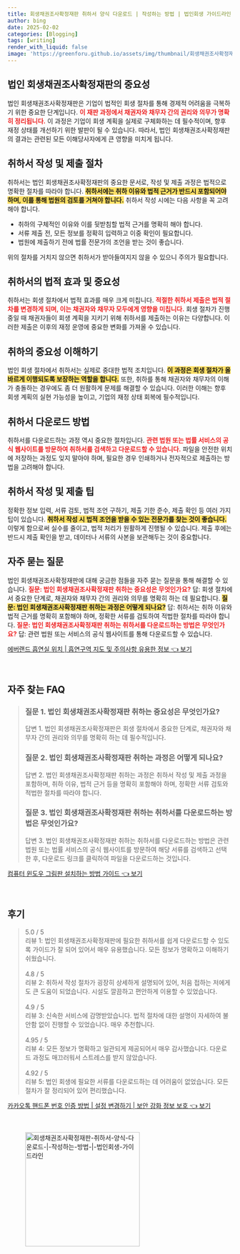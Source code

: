 ```yaml
---
title: 회생채권조사확정재판 취하서 양식 다운로드 | 작성하는 방법 | 법인회생 가이드라인
author: bing
date: 2025-02-02
categories: [Blogging]
tags: [writing]
render_with_liquid: false
image: 'https://greenforu.github.io/assets/img/thumbnail/회생채권조사확정재판-취하서-양식-다운로드-|-작성하는-방법-|-법인회생-가이드라인.webp'
---
```



<h2 id='법인-회생채권조사확정재판의-중요성'>법인 회생채권조사확정재판의 중요성</h2>

<p>법인 회생채권조사확정재판은 기업이 법적인 회생 절차를 통해 경제적 어려움을 극복하기 위한 중요한 단계입니다. <b><span style="color: #ee2323;">이 재판 과정에서 채권자와 채무자 간의 권리와 의무가 명확히 정리됩니다.</span></b> 이 과정은 기업이 회생 계획을 실제로 구체화하는 데 필수적이며, 향후 재정 상태를 개선하기 위한 발판이 될 수 있습니다. 따라서, 법인 회생채권조사확정재판의 결과는 관련된 모든 이해당사자에게 큰 영향을 미치게 됩니다.</p>

<h2 id='취하서-작성-및-제출-절차'>취하서 작성 및 제출 절차</h2>

<p>취하서는 법인 회생채권조사확정재판의 중요한 문서로, 작성 및 제출 과정은 법적으로 명확한 절차를 따라야 합니다. <b><span style="background-color: #ffe066;">취하서에는 취하 이유와 법적 근거가 반드시 포함되어야 하며, 이를 통해 법원의 검토를 거쳐야 합니다.</span></b> 취하서 작성 시에는 다음 사항을 꼭 고려해야 합니다.</p>

<ul>
    <li>취하의 구체적인 이유와 이를 뒷받침할 법적 근거를 명확히 해야 합니다.</li>
    <li>서류 제출 전, 모든 정보를 정확히 입력하고 이중 확인이 필요합니다.</li>
    <li>법원에 제출하기 전에 법률 전문가의 조언을 받는 것이 좋습니다.</li>
</ul>

<p>위의 절차를 거치지 않으면 취하서가 받아들여지지 않을 수 있으니 주의가 필요합니다.</p>

<h2 id='취하서의-법적-효과-및-중요성'>취하서의 법적 효과 및 중요성</h2>

<p>취하서는 회생 절차에서 법적 효과를 매우 크게 미칩니다. <b><span style="color: #ee2323;">적절한 취하서 제출은 법적 절차를 변경하게 되며, 이는 채권자와 채무자 모두에게 영향을 미칩니다.</span></b> 회생 절차가 진행 중일 때 채권자들이 회생 계획을 지키기 위해 취하서를 제출하는 이유는 다양합니다. 이러한 제출은 이후의 재정 운영에 중요한 변화를 가져올 수 있습니다.</p>

<h2 id='취하의-중요성-이해하기'>취하의 중요성 이해하기</h2>

<p>법인 회생 절차에서 취하서는 실제로 중대한 법적 조치입니다. <b><span style="background-color: #ffe066;">이 과정은 회생 절차가 올바르게 이행되도록 보장하는 역할을 합니다.</span></b> 또한, 취하를 통해 채권자와 채무자의 이해가 충돌하는 경우에도 좀 더 원활하게 문제를 해결할 수 있습니다. 이러한 이해는 향후 회생 계획의 실현 가능성을 높이고, 기업의 재정 상태 회복에 필수적입니다.</p>

<h2 id='취하서-다운로드-방법'>취하서 다운로드 방법</h2>

<p>취하서를 다운로드하는 과정 역시 중요한 절차입니다. <b><span style="color: #ee2323;">관련 법원 또는 법률 서비스의 공식 웹사이트를 방문하여 취하서를 검색하고 다운로드할 수 있습니다.</span></b> 파일을 안전한 위치에 저장하는 과정도 잊지 말아야 하며, 필요한 경우 인쇄하거나 전자적으로 제출하는 방법을 고려해야 합니다.</p>

<h2 id='취하서-작성-및-제출-팁'>취하서 작성 및 제출 팁</h2>

<p>정확한 정보 입력, 서류 검토, 법적 조언 구하기, 제출 기한 준수, 제출 확인 등 여러 가지 팁이 있습니다. <b><span style="background-color: #ffe066;">취하서 작성 시 법적 조언을 받을 수 있는 전문가를 찾는 것이 좋습니다.</span></b> 이렇게 함으로써 실수를 줄이고, 법적 처리가 원활하게 진행될 수 있습니다. 제출 후에는 반드시 제출 확인을 받고, 데이터나 서류의 사본을 보관해두는 것이 중요합니다.</p>

<h2 id='자주-묻는-질문'>자주 묻는 질문</h2>

<p>법인 회생채권조사확정재판에 대해 궁금한 점들을 자주 묻는 질문을 통해 해결할 수 있습니다. <b><span style="color: #ee2323;">질문: 법인 회생채권조사확정재판 취하는 중요성은 무엇인가요?</span></b> 답: 회생 절차에서 중요한 단계로, 채권자와 채무자 간의 권리와 의무를 명확히 하는 데 필요합니다. <b><span style="background-color: #ffe066;">질문: 법인 회생채권조사확정재판 취하는 과정은 어떻게 되나요?</span></b> 답: 취하서는 취하 이유와 법적 근거를 명확히 포함해야 하며, 정확한 서류를 검토하여 적법한 절차를 따라야 합니다. <b><span style="color: #ee2323;">질문: 법인 회생채권조사확정재판 취하는 취하서를 다운로드하는 방법은 무엇인가요?</span></b> 답: 관련 법원 또는 서비스의 공식 웹사이트를 통해 다운로드할 수 있습니다.</p>


<p><a class="click-button" title="에버랜드 흡연실 위치 | 흡연구역 지도 및 주의사항 유용한 정보" href="https://greenforu.github.io/posts/%EC%97%90%EB%B2%84%EB%9E%9C%EB%93%9C-%ED%9D%A1%EC%97%B0%EC%8B%A4-%EC%9C%84%EC%B9%98-%ED%9D%A1%EC%97%B0%EA%B5%AC%EC%97%AD-%EC%A7%80%EB%8F%84-%EB%B0%8F-%EC%A3%BC%EC%9D%98%EC%82%AC%ED%95%AD-%EC%9C%A0%EC%9A%A9%ED%95%9C-%EC%A0%95%EB%B3%B4/" rel="dofollow">에버랜드 흡연실 위치 | 흡연구역 지도 및 주의사항 유용한 정보 👈 보기</a></p><br>
<h2 id='자주_찾는_FAQ'>자주 찾는 FAQ</h2>
<div itemscope="" itemtype="https://schema.org/FAQPage"> 
<blockquote> 
<div itemscope="" itemprop="mainEntity" itemtype="https://schema.org/Question"> 
<h3 itemprop="name">질문 1. 법인 회생채권조사확정재판 취하는 중요성은 무엇인가요?</h3> 
<div itemscope="" itemprop="acceptedAnswer" itemtype="https://schema.org/Answer"> 
<span itemprop="text"> 
<p>답변 1. 법인 회생채권조사확정재판은 회생 절차에서 중요한 단계로, 채권자와 채무자 간의 권리와 의무를 명확히 하는 데 필수적입니다.</p> 
</span> 
</div> 
</div> 

<div itemscope="" itemprop="mainEntity" itemtype="https://schema.org/Question"> 
<h3 itemprop="name">질문 2. 법인 회생채권조사확정재판 취하는 과정은 어떻게 되나요?</h3> 
<div itemscope="" itemprop="acceptedAnswer" itemtype="https://schema.org/Answer"> 
<span itemprop="text"> 
<p>답변 2. 법인 회생채권조사확정재판 취하는 과정은 취하서 작성 및 제출 과정을 포함하며, 취하 이유, 법적 근거 등을 명확히 포함해야 하며, 정확한 서류 검토와 적법한 절차를 따라야 합니다.</p> 
</span> 
</div> 
</div> 

<div itemscope="" itemprop="mainEntity" itemtype="https://schema.org/Question"> 
<h3 itemprop="name">질문 3. 법인 회생채권조사확정재판 취하는 취하서를 다운로드하는 방법은 무엇인가요?</h3> 
<div itemscope="" itemprop="acceptedAnswer" itemtype="https://schema.org/Answer"> 
<span itemprop="text"> 
<p>답변 3. 법인 회생채권조사확정재판 취하는 취하서를 다운로드하는 방법은 관련 법원 또는 법률 서비스의 공식 웹사이트를 방문하여 해당 서류를 검색하고 선택한 후, 다운로드 링크를 클릭하여 파일을 다운로드하는 것입니다.</p> 
</span> 
</div> 
</div> 
</blockquote> 
</div>
<p><a class="click-button" title="컴퓨터 윈도우 그림판 설치하는 방법 가이드" href="https://greenforu.github.io/posts/%EC%BB%B4%ED%93%A8%ED%84%B0-%EC%9C%88%EB%8F%84%EC%9A%B0-%EA%B7%B8%EB%A6%BC%ED%8C%90-%EC%84%A4%EC%B9%98%ED%95%98%EB%8A%94-%EB%B0%A9%EB%B2%95-%EA%B0%80%EC%9D%B4%EB%93%9C/" rel="dofollow">컴퓨터 윈도우 그림판 설치하는 방법 가이드 👈 보기</a></p><br>
<h2 id='후기'>후기</h2>
<div itemscope itemtype="https://schema.org/Product">
  <blockquote>
  <div itemprop="review" itemscope itemtype="https://schema.org/Review">
      <div itemprop="reviewRating" itemscope itemtype="https://schema.org/Rating"> <span itemprop="ratingValue">5.0</span> / <span itemprop="bestRating">5</span> </div>
      <span itemprop="reviewBody">리뷰 1: 법인 회생채권조사확정재판에 필요한 취하서를 쉽게 다운로드할 수 있도록 가이드가 잘 되어 있어서 매우 유용했습니다. 모든 정보가 명확하고 이해하기 쉬웠습니다.</span>
  </div>
  <br>
  <div itemprop="review" itemscope itemtype="https://schema.org/Review">
      <div itemprop="reviewRating" itemscope itemtype="https://schema.org/Rating"> <span itemprop="ratingValue">4.8</span> / <span itemprop="bestRating">5</span> </div>
      <span itemprop="reviewBody">리뷰 2: 취하서 작성 절차가 굉장히 상세하게 설명되어 있어, 처음 접하는 저에게도 큰 도움이 되었습니다. 시설도 깔끔하고 편안하게 이용할 수 있었습니다.</span>
  </div>
  <br>
  <div itemprop="review" itemscope itemtype="https://schema.org/Review">
      <div itemprop="reviewRating" itemscope itemtype="https://schema.org/Rating"> <span itemprop="ratingValue">4.9</span> / <span itemprop="bestRating">5</span> </div>
      <span itemprop="reviewBody">리뷰 3: 신속한 서비스에 감명받았습니다. 법적 절차에 대한 설명이 자세하여 불안함 없이 진행할 수 있었습니다. 매우 추천합니다.</span>
  </div>
  <br>
  <div itemprop="review" itemscope itemtype="https://schema.org/Review">
      <div itemprop="reviewRating" itemscope itemtype="https://schema.org/Rating"> <span itemprop="ratingValue">4.95</span> / <span itemprop="bestRating">5</span> </div>
      <span itemprop="reviewBody">리뷰 4: 모든 정보가 명확하고 일관되게 제공되어서 매우 감사했습니다. 다운로드 과정도 매끄러워서 스트레스를 받지 않았습니다.</span>
  </div>
  <br>
  <div itemprop="review" itemscope itemtype="https://schema.org/Review">
      <div itemprop="reviewRating" itemscope itemtype="https://schema.org/Rating"> <span itemprop="ratingValue">4.92</span> / <span itemprop="bestRating">5</span> </div>
      <span itemprop="reviewBody">리뷰 5: 법인 회생에 필요한 서류를 다운로드하는 데 어려움이 없었습니다. 모든 절차가 잘 정리되어 있어 편리했습니다.</span>
  </div>
  </blockquote>
</div>
<p><a class="click-button" title="카카오톡 핸드폰 번호 인증 방법 | 설정 변경하기 | 보안 강화 정보 보호" href="https://greenforu.github.io/posts/%EC%B9%B4%EC%B9%B4%EC%98%A4%ED%86%A1-%ED%95%B8%EB%93%9C%ED%8F%B0-%EB%B2%88%ED%98%B8-%EC%9D%B8%EC%A6%9D-%EB%B0%A9%EB%B2%95-%EC%84%A4%EC%A0%95-%EB%B3%80%EA%B2%BD%ED%95%98%EA%B8%B0-%EB%B3%B4%EC%95%88-%EA%B0%95%ED%99%94-%EC%A0%95%EB%B3%B4-%EB%B3%B4%ED%98%B8/" rel="dofollow">카카오톡 핸드폰 번호 인증 방법 | 설정 변경하기 | 보안 강화 정보 보호 👈 보기</a></p><br>
<figure class="image"><img src="https://greenforu.github.io/assets/img/thumbnail/회생채권조사확정재판-취하서-양식-다운로드-|-작성하는-방법-|-법인회생-가이드라인.webp" alt="회생채권조사확정재판-취하서-양식-다운로드-|-작성하는-방법-|-법인회생-가이드라인" width="256" height="256"></figure>